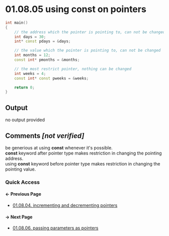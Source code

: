 # 01.08.05 using const on pointers

```cxx
int main()
{
    // the address which the pointer is pointing to, can not be changed
    int days = 30;
    int* const pdays = &days;

    // the value which the pointer is pointing to, can not be changed
    int months = 12;
    const int* pmonths = &months;

    // the most restrict pointer, nothing can be changed
    int weeks = 4;
    const int* const pweeks = &weeks;

    return 0;
}

```

## Output

no output provided

## Comments *[not verified]*

be generious at using **const** whenever it's possible.  
**const** keyword after pointer type makes restriction in changing the pointing address.  
using **const** keyword before pointer type makes restriction in changing the pointing value.

### Quick Access

<div class="previous_page pagination">

#### &#8592; Previous Page

* [01.08.04. incrementing and decrementing pointers](./../../01.the_basics/08.pointers&references/04.increment&decrement.md)

</div>
<div class="next_page pagination">

#### &#8594; Next Page

* [01.08.06. passing parameters as pointers](./../../01.the_basics/08.pointers&references/06.passing.md)

</div>
